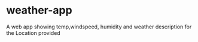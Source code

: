 # weather-app
A web app showing temp,windspeed, humidity and weather description for the Location provided